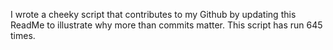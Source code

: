 I wrote a cheeky script that contributes to my Github by updating this ReadMe to illustrate why more than commits matter. This script has run 645 times.